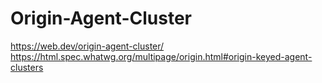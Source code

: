 # Origin-Agent-Cluster

https://web.dev/origin-agent-cluster/
https://html.spec.whatwg.org/multipage/origin.html#origin-keyed-agent-clusters
